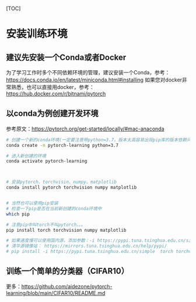 [TOC]


# 安装训练环境

## 建议先安装一个Conda或者Docker

为了学习工作时多个不同依赖环境的管理，建议安装一个Conda，参考：https://docs.conda.io/en/latest/miniconda.html#installing
如果您对docker非常熟悉，也可以直接用docker，参考：https://hub.docker.com/r/bitnami/pytorch


## 以conda为例创建开发环境

参考原文：https://pytorch.org/get-started/locally/#mac-anaconda

```bash
# 创建一个新的conda环境(一定要注意带python=3.7，版本太高容易出现pip库的版本依赖问题)
conda create -n pytorch-learning python=3.7

# 进入新创建的环境
conda activate pytorch-learning



# 安装pytorch、torchvisin、numpy、matplotlib
conda install pytorch torchvision numpy matplotlib


# 当然也可以使用pip安装
# 检查一下pip是否在当前新创建的conda环境中
which pip

# 注意pip中叫torch不叫pytorch。。。
pip install torch torchvision numpy matplotlib

# 如果速度慢可以使用国内源，添加参数：-i https://pypi.tuna.tsinghua.edu.cn/simple
# 清华源镜像站： https://mirrors.tuna.tsinghua.edu.cn/help/pypi/
# pip install -i https://pypi.tuna.tsinghua.edu.cn/simple  torch torchvision numpy matplotlib 


````

## 训练一个简单的分类器（CIFAR10）

更多：https://github.com/aidezone/pytorch-learning/blob/main/CIFAR10/README.md